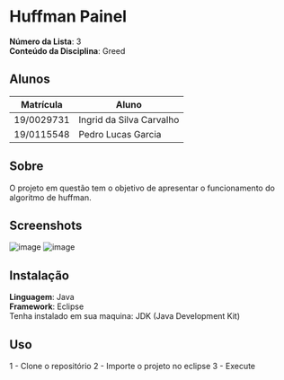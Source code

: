 # Huffman Painel

**Número da Lista**: 3<br>
**Conteúdo da Disciplina**: Greed<br>

## Alunos
|Matrícula | Aluno |
| -- | -- |
| 19/0029731  |  Ingrid da Silva Carvalho |
| 19/0115548  |  Pedro Lucas Garcia |

## Sobre 
O projeto em questão tem o objetivo de apresentar o funcionamento do algoritmo de huffman. 

## Screenshots
![image](https://github.com/projeto-de-algoritmos/Greed_HuffmanPainel/assets/69825746/785d45cc-6576-472d-80e5-ff2f703e3f8e)
![image](https://github.com/projeto-de-algoritmos/Greed_HuffmanPainel/assets/69825746/1a6c7554-7c05-4222-9067-d96162603565)


## Instalação 
**Linguagem**: Java<br>
**Framework**: Eclipse<br>
Tenha instalado em sua maquina: JDK (Java Development Kit)

## Uso 
1 - Clone o repositório
2 - Importe o projeto no eclipse 
3 - Execute



